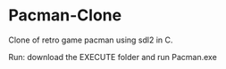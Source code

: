 # Pacman-Clone

Clone of retro game pacman using sdl2 in C.

Run:
download the EXECUTE folder and run Pacman.exe
